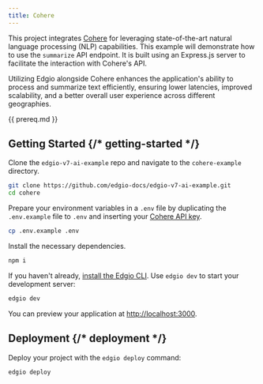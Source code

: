 ```yaml
---
title: Cohere
---
```


This project integrates [Cohere](https://cohere.ai/) for leveraging state-of-the-art natural language processing (NLP) capabilities. This example will demonstrate how to use the `summarize` API endpoint. It is built using an Express.js server to facilitate the interaction with Cohere's API.

Utilizing Edgio alongside Cohere enhances the application's ability to process and summarize text efficiently, ensuring lower latencies, improved scalability, and a better overall user experience across different geographies.

{{ prereq.md }}

## Getting Started {/* getting-started */}

Clone the `edgio-v7-ai-example` repo and navigate to the `cohere-example` directory.

```bash
git clone https://github.com/edgio-docs/edgio-v7-ai-example.git
cd cohere
```

Prepare your environment variables in a `.env` file by duplicating the `.env.example` file to `.env` and inserting your [Cohere API key](https://docs.cohere.ai/).

```bash
cp .env.example .env
```

Install the necessary dependencies.

```bash
npm i
```

If you haven't already, [install the Edgio CLI](https://docs.edg.io/guides/v7/develop/cli). Use `edgio dev` to start your development server:

```bash
edgio dev
```

You can preview your application at [http://localhost:3000](http://localhost:3000).

## Deployment {/* deployment */}

Deploy your project with the `edgio deploy` command:

```bash
edgio deploy
```
